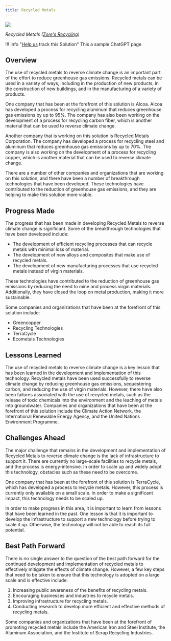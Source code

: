 ```yaml
---
title: Recycled Metals
---
```

![](/img/recycled-metals.jpg)

*Recycled Metals ([Zore's Recycling](https://www.zoresrecycling.com/blog/3-categories-of-metal-that-can-be-recycled/))*

!!! info "[Help us](../../contribute) track this Solution"
    This a sample ChatGPT page

## Overview

The use of recycled metals to reverse climate change is an important part of the effort to reduce greenhouse gas emissions. Recycled metals can be used in a variety of ways, including in the production of new products, in the construction of new buildings, and in the manufacturing of a variety of products.

One company that has been at the forefront of this solution is Alcoa. Alcoa has developed a process for recycling aluminum that reduces greenhouse gas emissions by up to 95%. The company has also been working on the development of a process for recycling carbon fiber, which is another material that can be used to reverse climate change.

Another company that is working on this solution is Recycled Metals Corporation. The company has developed a process for recycling steel and aluminum that reduces greenhouse gas emissions by up to 70%. The company is also working on the development of a process for recycling copper, which is another material that can be used to reverse climate change.

There are a number of other companies and organizations that are working on this solution, and there have been a number of breakthrough technologies that have been developed. These technologies have contributed to the reduction of greenhouse gas emissions, and they are helping to make this solution more viable.

## Progress Made

The progress that has been made in developing Recycled Metals to reverse climate change is significant. Some of the breakthrough technologies that have been developed include:

* The development of efficient recycling processes that can recycle metals with minimal loss of material.
* The development of new alloys and composites that make use of recycled metals.
* The development of new manufacturing processes that use recycled metals instead of virgin materials.

These technologies have contributed to the reduction of greenhouse gas emissions by reducing the need to mine and process virgin materials. Additionally, they have closed the loop on metal production, making it more sustainable.

Some companies and organizations that have been at the forefront of this solution include:

* Greencopper
* Recycling Technologies
* TerraCycle
* Ecometals Technologies

## Lessons Learned

The use of recycled metals to reverse climate change is a key lesson that has been learned in the development and implementation of this technology. Recycled metals have been used successfully to reverse climate change by reducing greenhouse gas emissions, sequestering carbon, and reducing the use of virgin materials. However, there have also been failures associated with the use of recycled metals, such as the release of toxic chemicals into the environment and the leaching of metals into groundwater. Companies and organizations that have been at the forefront of this solution include the Climate Action Network, the International Renewable Energy Agency, and the United Nations Environment Programme.

## Challenges Ahead

The major challenge that remains in the development and implementation of Recycled Metals to reverse climate change is the lack of infrastructure to support it. There are currently no large-scale facilities to recycle metals, and the process is energy-intensive. In order to scale up and widely adopt this technology, obstacles such as these need to be overcome.

One company that has been at the forefront of this solution is TerraCycle, which has developed a process to recycle metals. However, this process is currently only available on a small scale. In order to make a significant impact, this technology needs to be scaled up.

In order to make progress in this area, it is important to learn from lessons that have been learned in the past. One lesson is that it is important to develop the infrastructure to support a new technology before trying to scale it up. Otherwise, the technology will not be able to reach its full potential.

## Best Path Forward

There is no single answer to the question of the best path forward for the continued development and implementation of recycled metals to effectively mitigate the effects of climate change. However, a few key steps that need to be taken to ensure that this technology is adopted on a large scale and is effective include:

1. Increasing public awareness of the benefits of recycling metals.
2. Encouraging businesses and industries to recycle metals.
3. Improving infrastructure for recycling metals.
4. Conducting research to develop more efficient and effective methods of recycling metals.

Some companies and organizations that have been at the forefront of promoting recycled metals include the American Iron and Steel Institute, the Aluminum Association, and the Institute of Scrap Recycling Industries.